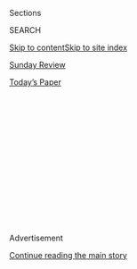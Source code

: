 <div id="app">

<div>

<div>

<div>

<div class="NYTAppHideMasthead css-1q2w90k e1suatyy0">

<div class="section css-ui9rw0 e1suatyy2">

<div class="css-eph4ug er09x8g0">

<div class="css-6n7j50">

</div>

<span class="css-1dv1kvn">Sections</span>

<div class="css-10488qs">

<span class="css-1dv1kvn">SEARCH</span>

</div>

[Skip to content](#site-content)[Skip to site index](#site-index)

</div>

<div id="masthead-section-label" class="css-1wr3we4 eaxe0e00">

[Sunday
Review](https://www.nytimes3xbfgragh.onion/section/opinion/sunday)

</div>

<div class="css-10698na e1huz5gh0">

</div>

</div>

<div id="masthead-bar-one" class="section hasLinks css-15hmgas e1csuq9d3">

<div class="css-uqyvli e1csuq9d0">

</div>

<div class="css-1uqjmks e1csuq9d1">

</div>

<div class="css-9e9ivx">

[](https://myaccount.nytimes3xbfgragh.onion/auth/login?response_type=cookie&client_id=vi)

</div>

<div class="css-1bvtpon e1csuq9d2">

[Today’s
Paper](https://www.nytimes3xbfgragh.onion/section/todayspaper)

</div>

</div>

</div>

</div>

<div data-aria-hidden="false">

<div id="site-content" data-role="main">

<div>

<div class="css-1aor85t" style="opacity:0.000000001;z-index:-1;visibility:hidden">

<div class="css-1hqnpie">

<div class="css-epjblv">

<span class="css-17xtcya">[Sunday
Review](/section/opinion/sunday)</span><span class="css-x15j1o">|</span><span class="css-fwqvlz">Trump
the
Troglodyte</span>

</div>

<div class="css-k008qs">

<div class="css-1iwv8en">

<span class="css-18z7m18"></span>

<div>

</div>

</div>

<span class="css-1n6z4y">https://nyti.ms/2YlTDg1</span>

<div class="css-1705lsu">

<div class="css-4xjgmj">

<div class="css-4skfbu" data-role="toolbar" data-aria-label="Social Media Share buttons, Save button, and Comments Panel with current comment count" data-testid="share-tools">

  - 
  - 
  - 
  - 
    
    <div class="css-6n7j50">
    
    </div>

  - 
  - 

</div>

</div>

</div>

</div>

</div>

</div>

<div id="NYT_TOP_BANNER_REGION" class="css-13pd83m">

</div>

<div id="top-wrapper" class="css-1sy8kpn">

<div id="top-slug" class="css-l9onyx">

Advertisement

</div>

[Continue reading the main
story](#after-top)

<div class="ad top-wrapper" style="text-align:center;height:100%;display:block;min-height:250px">

<div id="top" class="place-ad" data-position="top" data-size-key="top">

</div>

</div>

<div id="after-top">

</div>

</div>

<div>

<div class="css-v5btjw etb61u70">

<div class="css-v05ibm etb61u71">

[Opinion](/section/opinion)

</div>

</div>

<div id="sponsor-wrapper" class="css-1hyfx7x">

<div id="sponsor-slug" class="css-19vbshk">

Supported by

</div>

[Continue reading the main
story](#after-sponsor)

<div id="sponsor" class="ad sponsor-wrapper" style="text-align:center;height:100%;display:block">

</div>

<div id="after-sponsor">

</div>

</div>

<div class="css-186x18t">

</div>

<div class="css-1vkm6nb ehdk2mb0">

# Trump the Troglodyte

</div>

The Supremes smack down a prehistoric president.

<div class="css-18e8msd">

<div class="css-vp77d3 epjyd6m0">

<div class="css-1p10dcb ey68jwv0" data-aria-hidden="true">

[![Frank
Bruni](https://static01.graylady3jvrrxbe.onion/images/2018/04/03/opinion/frank-bruni/frank-bruni-thumbLarge.png
"Frank Bruni")](https://www.nytimes3xbfgragh.onion/by/frank-bruni)

</div>

<div class="css-1baulvz">

By [<span class="css-1baulvz last-byline" itemprop="name">Frank
Bruni</span>](https://www.nytimes3xbfgragh.onion/by/frank-bruni)

<div class="css-8atqhb">

Opinion Columnist

</div>

</div>

</div>

  - June 20,
    2020

  - 
    
    <div class="css-4xjgmj">
    
    <div class="css-d8bdto" data-role="toolbar" data-aria-label="Social Media Share buttons, Save button, and Comments Panel with current comment count" data-testid="share-tools">
    
      - 
      - 
      - 
      - 
        
        <div class="css-6n7j50">
        
        </div>
    
      - 
      - 
    
    </div>
    
    </div>

</div>

<div class="css-79elbk" data-testid="photoviewer-wrapper">

<div class="css-z3e15g" data-testid="photoviewer-wrapper-hidden">

</div>

<div class="css-1a48zt4 ehw59r15" data-testid="photoviewer-children">

![<span class="css-cnj6d5 e1z0qqy90" itemprop="copyrightHolder"><span class="css-1ly73wi e1tej78p0">Credit...</span><span><span>Ben
Wiseman</span></span></span>](https://static01.graylady3jvrrxbe.onion/images/2020/06/21/opinion/sunday/21bruni/21bruni-articleLarge.jpg?quality=75&auto=webp&disable=upscale)

</div>

</div>

</div>

<div class="section meteredContent css-1r7ky0e" name="articleBody" itemprop="articleBody">

<div class="audioFigureHeading">

### Listen to This Op-Ed

<span class="css-16qbtva">Audio Recording by Audm</span>

</div>

<div class="css-qe9gm7">

<div>

</div>

</div>

<div class="css-1fanzo5 StoryBodyCompanionColumn">

<div class="css-53u6y8">

*To hear more audio stories from publishers like The New York Times,
download*[**](https://www.audm.com/?utm_source=nytmag&utm_medium=embed&utm_campaign=left_behind_draper)[*Audm
for iPhone or
Android*](https://www.audm.com/?utm_source=nyto&utm_medium=embed&utm_campaign=trump_the_troglodyte)*.*

There are leaders who are ahead of their times, leaders who are behind
their times, and then there’s Donald Trump, who comes from another time
altogether. He’s stuck somewhere closer to the Stone Age than to
Stonewall. And the Supreme Court just told him so.

In a 6-to-3 decision, the justices ruled on Monday that gay and
transgender people are protected by a landmark federal civil rights law.
It was a stunning milestone in L.G.B.T.Q. progress. It was also a major
slap at Trump, whose administration has gone perversely far out of its
way not merely to halt advances during the Obama years but to turn back
the clock.

The court, even with two Trump appointees, moves with the illuminated
society around it. Trump just grovels before his blinkered base. And
while Trump is often clueless about public opinion, the court seems to
be at least loosely tethered to it, as with a [5-to-4
ruling](https://www.nytimes3xbfgragh.onion/2020/06/18/us/trump-daca-supreme-court.html)
on Thursday that nixed his intended scuttling of a program that
protected immigrants known as Dreamers from deportation. In some
polling, [about three-quarters of
Americans](https://www.politico.com/f/?id=00000172-bfcc-d721-adff-bffc571e0000)
support that program.

“Do you get the impression that the Supreme Court doesn’t like me?”
Trump tweeted just after the immigration decision was handed down. I
merely get the impression that a majority of the justices are sane.

</div>

</div>

<div class="css-1fanzo5 StoryBodyCompanionColumn">

<div class="css-53u6y8">

It’s one of the great riddles of Trump’s presidency: how a man so
spectacularly out of touch and out of sync with so many Americans could
wind up ruling over us. And he falls further out of touch and more
clangorously out of sync by the second.

While the rest of the country [graduates from “Gone With the
Wind”](https://www.usatoday.com/story/entertainment/movies/2020/06/14/gone-wind-hbo-max-introduction-jacqueline-stewart/3188959001/)
to “12 Years a Slave,” Trump clings to Tara tighter than Scarlett ever
did. While the National Football League finally [blesses many players’
desire to
kneel](https://www.npr.org/sections/live-updates-protests-for-racial-justice/2020/06/05/871290906/nfl-on-kneeling-players-protests-we-were-wrong-commissioner-says)
during the national anthem, [Trump still curses
it](https://www.nytimes3xbfgragh.onion/2020/06/17/sports/football/trump-kaepernick-kneeling-anthem.html).

While Juneteenth lodges ever deeper in the national consciousness — and
has been mentioned, annually, in official White House statements — Trump
has to have a black Secret Service agent explain it to him, as Michael
Bender of [The Wall Street Journal
reported](https://www.wsj.com/articles/trump-talks-juneteenth-john-bolton-economy-in-wsj-interview-11592493771)
on Thursday.

“Sleepy” Joe Biden? Trump, in the midst of [a great
“awokening,”](https://www.vox.com/2019/3/22/18259865/great-awokening-white-liberals-race-polling-trump-2020)
is Rip Van Winkle. And should he ever be roused from his culturally
oblivious snooze, he’ll want meatloaf for lunch and a well-done steak
for dinner. He’s an impossibly beefy man in an Impossible Burger world.

<div class="css-1q1hscp">

<div class="css-1xk4eoy">

<div id="FB">

</div>

</div>

</div>

</div>

</div>

<div class="css-1fanzo5 StoryBodyCompanionColumn">

<div class="css-53u6y8">

No president’s agenda and sensibility are in perfect tune with the
country’s mood and the cultural zeitgeist, but Trump’s discordance is
earsplitting.

As Americans came to depend on Obamacare, Trump came to kill it. As
Americans grew receptive to restrictions on firearms, Trump grew
submissive to the N.R.A. As Americans focused on climate change, Trump
ramped up offshore drilling. He thinks that taking the contrary position
makes him courageous, when really it just makes him obtuse. He’s an
imagination-starved anachronism in visionary drag.

In fact I have a new theory for why he chose the running mate he did.
Mike Pence, [who calls his wife, Karen,
“Mother,”](https://www.politifact.com/article/2018/mar/27/does-mike-pence-call-his-wife-mother/)
was one of the few men in America who made Trump look positively
postmodern.

And that damned wall of Trump’s, the wretched hallucination at the
center of his political identity? Poll after poll show that [most
Americans don’t want
it](https://www.monmouth.edu/polling-institute/documents/monmouthpoll_us_042519.pdf/)
— not if Mexico pays for it, not if Martians pay for it, not if Trump,
Pence and Javanka put on coveralls and build the monstrosity themselves.
(Actually — correction — I suspect that most Americans *would* back that
last scenario, and by a lopsided margin if Stephen Miller and Betsy
DeVos joined the work crew.)

You would think that a man so unreflective of his country could never
command the affections and approval of a majority of its people. And
[you’d be
right](https://news.gallup.com/poll/203207/trump-job-approval-weekly.aspx).
Trump is the product and [emblem of minority
rule](https://www.washingtonpost.com/opinions/what-unites-trumps-apologists-minority-rule/2019/11/24/152c5d06-0d6c-11ea-97ac-a7ccc8dd1ebc_story.html),
the ridiculously lucky beneficiary of ridiculous political
circumstances.

Almost three million fewer Americans cast ballots for him than for
Hillary Clinton; he received 46 percent of the popular vote. But thanks
to the exigencies of the Electoral College, he won the presidency
nonetheless.

Most candidates — and presidents — start to sweat when their approval
rating dips below 50 percent. Trump does a jig when his gets anywhere
close to it.

</div>

</div>

<div class="css-1fanzo5 StoryBodyCompanionColumn">

<div class="css-53u6y8">

The Republican Senate majority that saved his presidency by acquitting
him during his impeachment trial is, like him, a seriously warped mirror
of the country. Republicans control the chamber not because, [in
aggregate](https://www.theguardian.com/us-news/2018/nov/08/democrats-republicans-senate-majority-minority-rule),
they get more votes in Senate elections. They control it because its
architecture privileges less populous states, many of which lean
Republican.

</div>

</div>

<div>

</div>

<div class="css-1fanzo5 StoryBodyCompanionColumn">

<div class="css-53u6y8">

With the advent of the coronavirus pandemic, Trump’s clash with his own
country intensified. He sporadically bristled at and raged about social
lockdowns and other such cautionary measures even as most Americans
supported them.

His view of recent anti-racism protests, his [language about police
brutality](https://www.vanityfair.com/news/2020/06/trump-cant-even-pretend-to-want-to-fix-police-brutality)
and some of his stubborn positions in regard to racial justice go
against increasingly powerful currents in America, where a [majority of
people now
embrace](https://www.nytimes3xbfgragh.onion/interactive/2020/06/10/upshot/black-lives-matter-attitudes.html)
the Black Lives Matter movement. His [refusal to rename military
bases](https://www.politico.com/news/2020/06/10/trump-says-he-wont-consider-renaming-army-bases-breaking-with-pentagon-311271)
that pay tribute to men who fought for the Confederacy goes against even
military leaders.

And on gay rights? He’s a study in regression. He went from shouting out
L.G.B.T.Q. Americans at the Republican National Convention in 2016 (a
slightly misunderstood speech, as [I previously
explained](https://www.nytimes3xbfgragh.onion/2018/10/24/opinion/donald-trumps-gay-amnesia.html))
to smacking us down ever since.

His administration has packed federal courts with judges hostile to gay
rights. It has [barred transgender
Americans](https://www.nbcnews.com/feature/nbc-out/trump-s-controversial-transgender-military-policy-goes-effect-n993826)
from enlisting in military service. It has backed Americans who, citing
religious beliefs, don’t want to [give L.G.B.T.Q. Americans medical
care](https://www.nytimes3xbfgragh.onion/2019/05/02/upshot/conscience-rule-trump-religious-exemption-health-care.html)
or [bake us a
cake](https://www.washingtonpost.com/politics/courts_law/in-major-supreme-court-case-justice-dept-sides-with-baker-who-refused-to-make-wedding-cake-for-gay-couple/2017/09/07/fb84f116-93f0-11e7-89fa-bb822a46da5b_story.html?utm_term=.b9009191c100).
Last June, when several United States embassies requested permission to
fly the rainbow flag in honor of Gay Pride, [the State Department said
no](https://www.nbcnews.com/politics/national-security/trump-admin-tells-u-s-embassies-they-can-t-fly-n1015236).

In the days just before the Supreme Court’s historic ruling on Monday,
the Trump administration [reversed an Obama-administration
rule](https://www.nytimes3xbfgragh.onion/2020/06/12/us/politics/trump-transgender-rights.html)
prohibiting discrimination against transgender people in health care.
And it is the administration’s position — reiterated before the Supreme
Court — that federal civil rights laws don’t and shouldn’t prevent a gay
or lesbian employee from being fired on the basis of sexual orientation.
The court begged to differ.

</div>

</div>

<div class="css-1fanzo5 StoryBodyCompanionColumn">

<div class="css-53u6y8">

But then so do Americans — by a *really* big margin. According to [a
recent CBS
poll](https://www.cbsnews.com/news/supreme-court-opinion-poll-cbs-news/),
82 percent of them didn’t think it should be legal to fire someone for
being gay. That included 71 percent of *Republicans* who held that
position.

One lesson of all of the discrepancies between public opinion and
Trump’s opinion is that if a president persuades Americans that he
(or, someday soon, she) is successfully managing the economy, there’s a
lot of wiggle room to be both tyrant and troglodyte. Another, as I
mentioned earlier, is that the system is at least sort of broken.

A third is that Trump traveled toward his presidential destiny not via
that oft-cited escalator in Trump Tower but via a time machine. I hope
he kept the batteries charged, so it’s ready, after November, to return
him to the past.

*I invite you to sign up for my free* [*weekly email
newsletter*](https://www.nytimes3xbfgragh.onion/newsletters/frank-bruni)*.
You can follow me on Twitter
(*[*@FrankBruni*](https://twitter.com/FrankBruni)*).*

*Listen to* [*“The Argument”
podcast*](https://www.nytimes3xbfgragh.onion/column/the-argument) *every
Thursday morning, with Ross Douthat, Michelle Goldberg and me.*

</div>

</div>

</div>

<div>

</div>

<div>

</div>

<div>

</div>

<div>

<div id="bottom-wrapper" class="css-1ede5it">

<div id="bottom-slug" class="css-l9onyx">

Advertisement

</div>

[Continue reading the main
story](#after-bottom)

<div id="bottom" class="ad bottom-wrapper" style="text-align:center;height:100%;display:block;min-height:90px">

</div>

<div id="after-bottom">

</div>

</div>

</div>

</div>

</div>

## Site Index

<div>

</div>

## Site Information Navigation

  - [© <span>2020</span> <span>The New York Times
    Company</span>](https://help.nytimes3xbfgragh.onion/hc/en-us/articles/115014792127-Copyright-notice)

<!-- end list -->

  - [NYTCo](https://www.nytco.com/)
  - [Contact
    Us](https://help.nytimes3xbfgragh.onion/hc/en-us/articles/115015385887-Contact-Us)
  - [Work with us](https://www.nytco.com/careers/)
  - [Advertise](https://nytmediakit.com/)
  - [T Brand Studio](http://www.tbrandstudio.com/)
  - [Your Ad
    Choices](https://www.nytimes3xbfgragh.onion/privacy/cookie-policy#how-do-i-manage-trackers)
  - [Privacy](https://www.nytimes3xbfgragh.onion/privacy)
  - [Terms of
    Service](https://help.nytimes3xbfgragh.onion/hc/en-us/articles/115014893428-Terms-of-service)
  - [Terms of
    Sale](https://help.nytimes3xbfgragh.onion/hc/en-us/articles/115014893968-Terms-of-sale)
  - [Site
    Map](https://spiderbites.nytimes3xbfgragh.onion)
  - [Help](https://help.nytimes3xbfgragh.onion/hc/en-us)
  - [Subscriptions](https://www.nytimes3xbfgragh.onion/subscription?campaignId=37WXW)

</div>

</div>

</div>

</div>
